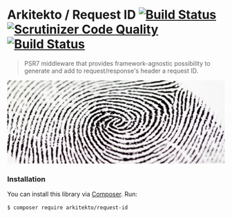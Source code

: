 # Arkitekto / Request ID [![Build Status](https://travis-ci.org/arkitekto/request-id.svg?branch=master)](https://travis-ci.org/arkitekto/request-id) [![Scrutinizer Code Quality](https://scrutinizer-ci.com/g/arkitekto/request-id/badges/quality-score.png?b=master)](https://scrutinizer-ci.com/g/arkitekto/request-id/?branch=master) [![Build Status](https://scrutinizer-ci.com/g/arkitekto/request-id/badges/build.png?b=master)](https://scrutinizer-ci.com/g/arkitekto/request-id/build-status/master)

 > PSR7 middleware that provides framework-agnostic possibility to generate and add to request/response's header a request ID.
  
[![Emblem](docs/emblem.jpg)](https://github.com/arkitekto/request-id)

### Installation

You can install this library via [Composer](https://getcomposer.org/). Run:

```bash
$ composer require arkitekto/request-id
```
